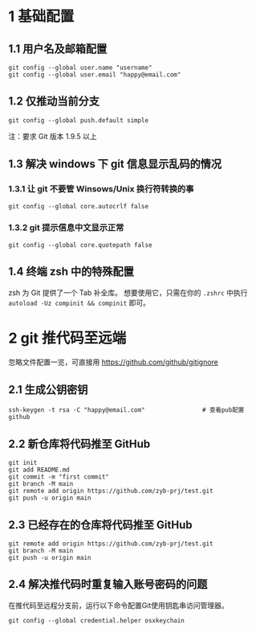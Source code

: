 # 1 基础配置
## 1.1 用户名及邮箱配置
```
git config --global user.name "username"
git config --global user.email "happy@email.com"
```
## 1.2 仅推动当前分支
```
git config --global push.default simple
```
注：要求 Git 版本 1.9.5 以上
## 1.3 解决 windows 下 git 信息显示乱码的情况
### 1.3.1 让 git 不要管 Winsows/Unix 换行符转换的事
```
git config --global core.autocrlf false
```
### 1.3.2 git 提示信息中文显示正常
```
git config --global core.quotepath false
```
## 1.4 终端 zsh 中的特殊配置
zsh 为 Git 提供了一个 Tab 补全库。 想要使用它，只需在你的 `.zshrc` 中执行 `autoload -Uz compinit && compinit` 即可。
# 2 git 推代码至远端
忽略文件配置一览，可直接用 https://github.com/github/gitignore
## 2.1 生成公钥密钥
```
ssh-keygen -t rsa -C "happy@email.com"		          # 查看pub配置github
```
## 2.2 新仓库将代码推至 GitHub
```
git init
git add README.md
git commit -m "first commit"
git branch -M main
git remote add origin https://github.com/zyb-prj/test.git
git push -u origin main
```
## 2.3 已经存在的仓库将代码推至 GitHub
```
git remote add origin https://github.com/zyb-prj/test.git
git branch -M main
git push -u origin main
```
## 2.4 解决推代码时重复输入账号密码的问题
在推代码至远程分支前，运行以下命令配置Git使用钥匙串访问管理器。
```
git config --global credential.helper osxkeychain
```